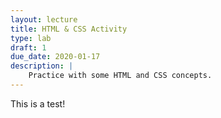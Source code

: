 ```yaml
---
layout: lecture
title: HTML & CSS Activity
type: lab
draft: 1
due_date: 2020-01-17
description: |
    Practice with some HTML and CSS concepts.
---
```


This is a test!